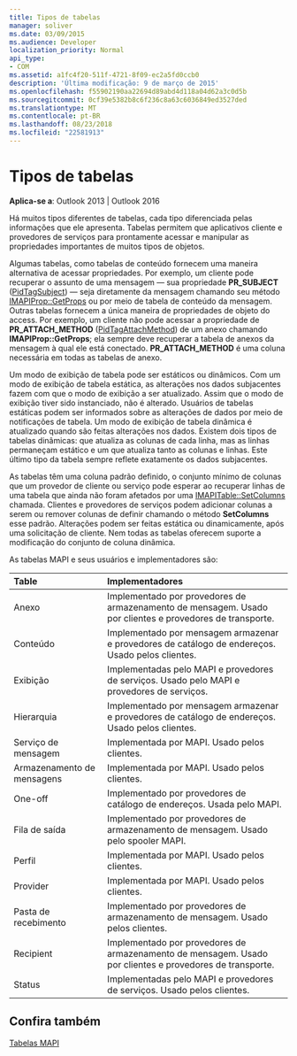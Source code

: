 ```yaml
---
title: Tipos de tabelas
manager: soliver
ms.date: 03/09/2015
ms.audience: Developer
localization_priority: Normal
api_type:
- COM
ms.assetid: a1fc4f20-511f-4721-8f09-ec2a5fd0ccb0
description: 'Última modificação: 9 de março de 2015'
ms.openlocfilehash: f55902190aa22694d89abd4d118a04d62a3c0d5b
ms.sourcegitcommit: 0cf39e5382b8c6f236c8a63c6036849ed3527ded
ms.translationtype: MT
ms.contentlocale: pt-BR
ms.lasthandoff: 08/23/2018
ms.locfileid: "22581913"
---
```

# <a name="types-of-tables"></a>Tipos de tabelas

  
  
**Aplica-se a**: Outlook 2013 | Outlook 2016 
  
Há muitos tipos diferentes de tabelas, cada tipo diferenciada pelas informações que ele apresenta. Tabelas permitem que aplicativos cliente e provedores de serviços para prontamente acessar e manipular as propriedades importantes de muitos tipos de objetos. 
  
Algumas tabelas, como tabelas de conteúdo fornecem uma maneira alternativa de acessar propriedades. Por exemplo, um cliente pode recuperar o assunto de uma mensagem — sua propriedade **PR_SUBJECT** ([PidTagSubject](pidtagsubject-canonical-property.md)) — seja diretamente da mensagem chamando seu método [IMAPIProp::GetProps](imapiprop-getprops.md) ou por meio de tabela de conteúdo da mensagem. Outras tabelas fornecem a única maneira de propriedades de objeto do access. Por exemplo, um cliente não pode acessar a propriedade de **PR_ATTACH_METHOD** ([PidTagAttachMethod](pidtagattachmethod-canonical-property.md)) de um anexo chamando **IMAPIProp::GetProps**; ela sempre deve recuperar a tabela de anexos da mensagem à qual ele está conectado. **PR_ATTACH_METHOD** é uma coluna necessária em todas as tabelas de anexo. 
  
Um modo de exibição de tabela pode ser estáticos ou dinâmicos. Com um modo de exibição de tabela estática, as alterações nos dados subjacentes fazem com que o modo de exibição a ser atualizado. Assim que o modo de exibição tiver sido instanciado, não é alterado. Usuários de tabelas estáticas podem ser informados sobre as alterações de dados por meio de notificações de tabela. Um modo de exibição de tabela dinâmica é atualizado quando são feitas alterações nos dados. Existem dois tipos de tabelas dinâmicas: que atualiza as colunas de cada linha, mas as linhas permaneçam estático e um que atualiza tanto as colunas e linhas. Este último tipo da tabela sempre reflete exatamente os dados subjacentes.
  
As tabelas têm uma coluna padrão definido, o conjunto mínimo de colunas que um provedor de cliente ou serviço pode esperar ao recuperar linhas de uma tabela que ainda não foram afetados por uma [IMAPITable::SetColumns](imapitable-setcolumns.md) chamada. Clientes e provedores de serviços podem adicionar colunas a serem ou remover colunas de definir chamando o método **SetColumns** esse padrão. Alterações podem ser feitas estática ou dinamicamente, após uma solicitação de cliente. Nem todas as tabelas oferecem suporte a modificação do conjunto de coluna dinâmica. 
  
As tabelas MAPI e seus usuários e implementadores são:
  
|**Table**|**Implementadores**|
|:-----|:-----|
|Anexo  <br/> |Implementado por provedores de armazenamento de mensagem. Usado por clientes e provedores de transporte.  <br/> |
|Conteúdo  <br/> |Implementado por mensagem armazenar e provedores de catálogo de endereços. Usado pelos clientes.  <br/> |
|Exibição  <br/> |Implementadas pelo MAPI e provedores de serviços. Usado pelo MAPI e provedores de serviços.  <br/> |
|Hierarquia  <br/> |Implementado por mensagem armazenar e provedores de catálogo de endereços. Usado pelos clientes.  <br/> |
|Serviço de mensagem  <br/> |Implementada por MAPI. Usado pelos clientes.  <br/> |
|Armazenamento de mensagens  <br/> |Implementada por MAPI. Usado pelos clientes.  <br/> |
|One-off  <br/> |Implementado por provedores de catálogo de endereços. Usada pelo MAPI.  <br/> |
|Fila de saída  <br/> |Implementado por provedores de armazenamento de mensagem. Usado pelo spooler MAPI.  <br/> |
|Perfil  <br/> |Implementada por MAPI. Usado pelos clientes.  <br/> |
|Provider  <br/> |Implementada por MAPI. Usado pelos clientes.  <br/> |
|Pasta de recebimento  <br/> |Implementado por provedores de armazenamento de mensagem. Usado pelos clientes.  <br/> |
|Recipient  <br/> |Implementado por provedores de armazenamento de mensagem. Usado por clientes e provedores de transporte.  <br/> |
|Status  <br/> |Implementadas pelo MAPI e provedores de serviços. Usado pelos clientes.  <br/> |
   
## <a name="see-also"></a>Confira também



[Tabelas MAPI](mapi-tables.md)

